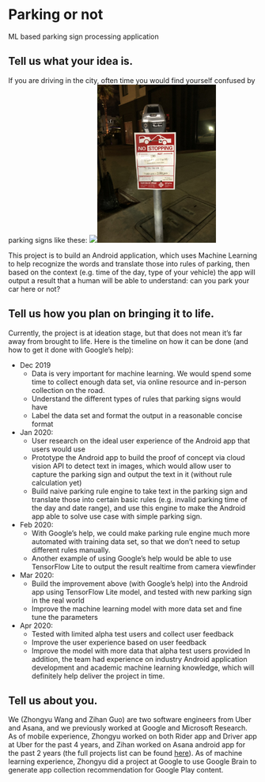 # Parking or not
ML based parking sign processing application

## Tell us what your idea is.
If you are driving in the city, often time you would find yourself confused by parking signs like these:
<img src="http://www.polisassist.com/wp-content/uploads/2017/04/confusing-signs-min.jpg" height="320"><img src="images/parking_sign_night.jpg" height="320">

This project is to build an Android application, which uses Machine Learning to help recognize the words and translate those into rules of parking, then based on the context (e.g. time of the day, type of your vehicle) the app will output a result that a human will be able to understand: can you park your car here or not?

## Tell us how you plan on bringing it to life. 
Currently, the project is at ideation stage, but that does not mean it’s far away from brought to life. Here is the timeline on how it can be done (and how to get it done with Google’s help):
- Dec 2019
  - Data is very important for machine learning. We would spend some time to collect enough data set, via online resource and in-person collection on the road.
  - Understand the different types of rules that parking signs would have
  - Label the data set and format the output in a reasonable concise format
- Jan 2020:
  - User research on the ideal user experience of the Android app that users would use
  - Prototype the Android app to build the proof of concept via cloud vision API to detect text in images, which would allow user to capture the parking sign and output the text in it (without rule calculation yet)
  - Build naive parking rule engine to take text in the parking sign and translate those into certain basic rules (e.g. invalid parking time of the day and date range), and use this engine to make the Android app able to solve use case with simple parking sign.
- Feb 2020:
  - With Google’s help, we could make parking rule engine much more automated with training data set, so that we don’t need to setup different rules manually.
  - Another example of using Google’s help would be able to use TensorFlow Lite to output the result realtime from camera viewfinder
- Mar 2020: 
  - Build the improvement above (with Google’s help) into the Android app using TensorFlow Lite model, and tested with new parking sign in the real world
  - Improve the machine learning model with more data set and fine tune the parameters
- Apr 2020:
  - Tested with limited alpha test users and collect user feedback
  - Improve the user experience based on user feedback
  - Improve the model with more data that alpha test users provided
In addition, the team had experience on industry Android application development and academic machine learning knowledge, which will definitely help deliver the project in time.

## Tell us about you.
We (Zhongyu Wang and Zihan Guo) are two software engineers from Uber and Asana, and we previously worked at Google and Microsoft Research. 
As of mobile experience, Zhongyu worked on both Rider app and Driver app at Uber for the past 4 years, and Zihan worked on Asana android app for the past 2 years (the full projects list can be found [here](https://github.com/ZongZiWang/parking-or-not/blob/master/PREVIOUS_PROJECTS.md)).
As of machine learning experience, Zhongyu did a project at Google to use Google Brain to generate app collection recommendation for Google Play content.
